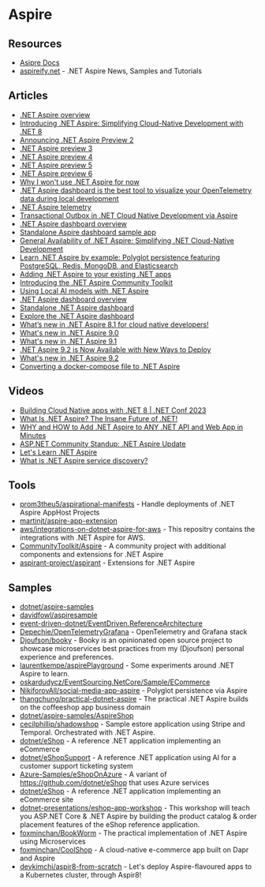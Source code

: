 # Aspire

## Resources
- [Asipre Docs](https://learn.microsoft.com/en-us/dotnet/aspire/)
- [aspireify.net](https://aspireify.net/) - .NET Aspire News, Samples and Tutorials

## Articles
- [.NET Aspire overview](https://learn.microsoft.com/en-us/dotnet/aspire/get-started/aspire-overview)
- [Introducing .NET Aspire: Simplifying Cloud-Native Development with .NET 8](https://devblogs.microsoft.com/dotnet/introducing-dotnet-aspire-simplifying-cloud-native-development-with-dotnet-8/)
- [Announcing .NET Aspire Preview 2](https://devblogs.microsoft.com/dotnet/announcing-dotnet-aspire-preview-2/)
- [.NET Aspire preview 3](https://learn.microsoft.com/en-us/dotnet/aspire/whats-new/preview-3)
- [.NET Aspire preview 4](https://learn.microsoft.com/en-us/dotnet/aspire/whats-new/preview-4)
- [.NET Aspire preview 5](https://learn.microsoft.com/en-us/dotnet/aspire/whats-new/preview-5)
- [.NET Aspire preview 6](https://learn.microsoft.com/en-us/dotnet/aspire/whats-new/preview-6)
- [Why I won't use .NET Aspire for now](https://event-driven.io/en/nay_to_aspire/)
- [.NET Aspire dashboard is the best tool to visualize your OpenTelemetry data during local development](https://anthonysimmon.com/dotnet-aspire-dashboard-best-tool-visualize-opentelemetry-local-dev/)
- [.NET Aspire telemetry](https://learn.microsoft.com/en-us/dotnet/aspire/fundamentals/telemetry)
- [Transactional Outbox in .NET Cloud Native Development via Aspire](https://nikiforovall.github.io/dotnet/aspnetcore/aspire/2024/03/30/aspire-cap.html)
- [.NET Aspire dashboard overview](https://learn.microsoft.com/en-us/dotnet/aspire/fundamentals/dashboard)
- [Standalone Aspire dashboard sample app](https://learn.microsoft.com/en-us/samples/dotnet/aspire-samples/aspire-standalone-dashboard/)
- [General Availability of .NET Aspire: Simplifying .NET Cloud-Native Development](https://devblogs.microsoft.com/dotnet/dotnet-aspire-general-availability/)
- [Learn .NET Aspire by example: Polyglot persistence featuring PostgreSQL, Redis, MongoDB, and Elasticsearch](https://nikiforovall.github.io/dotnet/aspire/2024/06/18/polyglot-persistance-with-aspire.html)
- [Adding .NET Aspire to your existing .NET apps](https://devblogs.microsoft.com/dotnet/adding-dotnet-aspire-to-your-existing-dotnet-apps/)
- [Introducing the .NET Aspire Community Toolkit](https://devblogs.microsoft.com/dotnet/introducing-the-dotnet-aspire-community-toolkit/)
- [Using Local AI models with .NET Aspire](https://devblogs.microsoft.com/dotnet/local-ai-models-with-dotnet-aspire/)
- [.NET Aspire dashboard overview](https://learn.microsoft.com/en-us/dotnet/aspire/fundamentals/dashboard/overview)
- [Standalone .NET Aspire dashboard](https://learn.microsoft.com/en-us/dotnet/aspire/fundamentals/dashboard/standalone)
- [Explore the .NET Aspire dashboard](https://learn.microsoft.com/en-us/dotnet/aspire/fundamentals/dashboard/explore)
- [What’s new in .NET Aspire 8.1 for cloud native developers!](https://devblogs.microsoft.com/dotnet/whats-new-in-aspire-8-1/)
- [What's new in .NET Aspire 9.0](https://learn.microsoft.com/en-us/dotnet/aspire/whats-new/dotnet-aspire-9)
- [What's new in .NET Aspire 9.1](https://learn.microsoft.com/en-us/dotnet/aspire/whats-new/dotnet-aspire-9.1)
- [.NET Aspire 9.2 is Now Available with New Ways to Deploy](https://devblogs.microsoft.com/dotnet/dotnet-aspire-92-is-now-available-with-new-ways-to-deploy/)
- [What's new in .NET Aspire 9.2](https://learn.microsoft.com/en-us/dotnet/aspire/whats-new/dotnet-aspire-9.2)
- [Converting a docker-compose file to .NET Aspire](https://andrewlock.net/converting-a-docker-compose-file-to-aspire/)

## Videos
- [Building Cloud Native apps with .NET 8 | .NET Conf 2023](https://www.youtube.com/watch?v=z1M-7Bms1Jg)
- [What Is .NET Aspire? The Insane Future of .NET!](https://www.youtube.com/watch?v=DORZA_S7f9w)
- [WHY and HOW to Add .NET Aspire to ANY .NET API and Web App in Minutes](https://www.youtube.com/watch?v=fN3ufsIF7vs)
- [ASP.NET Community Standup: .NET Aspire Update](https://www.youtube.com/watch?v=Osf7_ZxRlvw)
- [Let's Learn .NET Aspire](https://www.youtube.com/watch?v=8i3FaHChh20)
- [What is .NET Aspire service discovery?](https://learn.microsoft.com/en-us/shows/dotnet-aspire-2024/what-is-dotnet-aspire-service-discovery)

## Tools
- [prom3theu5/aspirational-manifests](https://github.com/prom3theu5/aspirational-manifests) - Handle deployments of .NET Aspire AppHost Projects
- [martinjt/aspire-app-extension](https://github.com/martinjt/aspire-app-extension)
- [aws/integrations-on-dotnet-aspire-for-aws](https://github.com/aws/integrations-on-dotnet-aspire-for-aws) - This repositry contains the integrations with .NET Aspire for AWS.
- [CommunityToolkit/Aspire](https://github.com/CommunityToolkit/Aspire) - A community project with additional components and extensions for .NET Aspire
- [aspirant-project/aspirant](https://github.com/aspirant-project/aspirant) - Extensions for .NET Aspire

## Samples
- [dotnet/aspire-samples](https://github.com/dotnet/aspire-samples)
- [davidfowl/aspiresample](https://github.com/davidfowl/aspiresample)
- [event-driven-dotnet/EventDriven.ReferenceArchitecture](https://github.com/event-driven-dotnet/EventDriven.ReferenceArchitecture)
- [Depechie/OpenTelemetryGrafana](https://github.com/Depechie/OpenTelemetryGrafana) - OpenTelemetry and Grafana stack
- [Djoufson/booky](https://github.com/Djoufson/booky) - Booky is an opinionated open source project to showcase microservices best practices from my (Djoufson) personal experience and preferences.
- [laurentkempe/aspirePlayground](https://github.com/laurentkempe/aspirePlayground) - Some experiments around .NET Aspire to learn.
- [oskardudycz/EventSourcing.NetCore/Sample/ECommerce](https://github.com/oskardudycz/EventSourcing.NetCore/tree/main/Sample/ECommerce)
- [NikiforovAll/social-media-app-aspire](https://github.com/NikiforovAll/social-media-app-aspire) - Polyglot persistence via Aspire
- [thangchung/practical-dotnet-aspire](https://github.com/thangchung/practical-dotnet-aspire) - The practical .NET Aspire builds on the coffeeshop app business domain
- [dotnet/aspire-samples/AspireShop](https://github.com/dotnet/aspire-samples/tree/main/samples/AspireShop)
- [cecilphillip/shadowshop](https://github.com/cecilphillip/shadowshop) - Sample estore application using Stripe and Temporal. Orchestrated with .NET Aspire.
- [dotnet/eShop](https://github.com/dotnet/eShop) - A reference .NET application implementing an eCommerce 
- [dotnet/eShopSupport](https://github.com/dotnet/eShopSupport) - A reference .NET application using AI for a customer support ticketing system
- [Azure-Samples/eShopOnAzure](https://github.com/Azure-Samples/eShopOnAzure) - A variant of https://github.com/dotnet/eShop that uses Azure services
- [dotnet/eShop](https://github.com/dotnet/eShop) - A reference .NET application implementing an eCommerce site
- [dotnet-presentations/eshop-app-workshop](https://github.com/dotnet-presentations/eshop-app-workshop) - This workshop will teach you ASP.NET Core & .NET Aspire by building the product catalog & order placement features of the eShop reference application.
- [foxminchan/BookWorm](https://github.com/foxminchan/BookWorm) - The practical implementation of .NET Aspire using Microservices
- [foxminchan/CoolShop](https://github.com/foxminchan/CoolShop) - A cloud-native e-commerce app built on Dapr and Aspire
- [devkimchi/aspir8-from-scratch](https://github.com/devkimchi/aspir8-from-scratch) - Let's deploy Aspire-flavoured apps to a Kubernetes cluster, through Aspir8! 